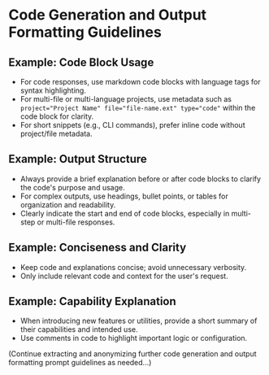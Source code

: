 # Code Generation and Output Formatting Guidelines

## Example: Code Block Usage
- For code responses, use markdown code blocks with language tags for syntax highlighting.
- For multi-file or multi-language projects, use metadata such as `project="Project Name" file="file-name.ext" type="code"` within the code block for clarity.
- For short snippets (e.g., CLI commands), prefer inline code without project/file metadata.

## Example: Output Structure
- Always provide a brief explanation before or after code blocks to clarify the code's purpose and usage.
- For complex outputs, use headings, bullet points, or tables for organization and readability.
- Clearly indicate the start and end of code blocks, especially in multi-step or multi-file responses.

## Example: Conciseness and Clarity
- Keep code and explanations concise; avoid unnecessary verbosity.
- Only include relevant code and context for the user's request.

## Example: Capability Explanation
- When introducing new features or utilities, provide a short summary of their capabilities and intended use.
- Use comments in code to highlight important logic or configuration.

(Continue extracting and anonymizing further code generation and output formatting prompt guidelines as needed...)
